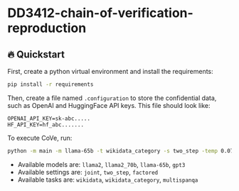# DD3412-chain-of-verification-reproduction

## :fire: Quickstart

First, create a python virtual environment and install the requirements:
```bash
pip install -r requirements
```
Then, create a file named `.configuration` to store the confidential data, such as OpenAI and HuggingFace API keys. This file should look like:
```
OPENAI_API_KEY=sk-abc.....
HF_API_KEY=hf_abc.......
```
To execute CoVe, run:

```bash
python -m main -m llama-65b -t wikidata_category -s two_step -temp 0.07 -p 0.9
```

- Available models are: `llama2`, `llama2_70b`, `llama-65b`, `gpt3`
- Available settings are: `joint`, `two_step`, `factored`
- Available tasks are: `wikidata`, `wikidata_category`, `multispanqa` 
